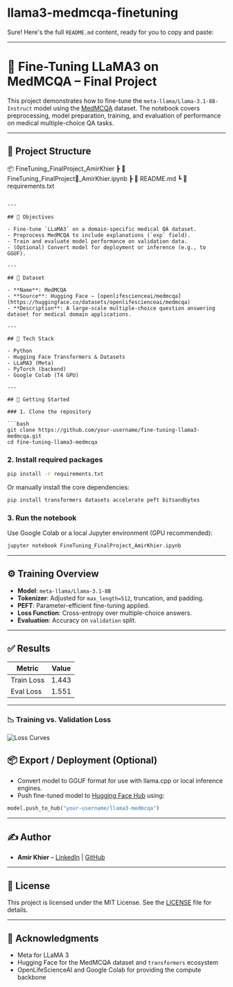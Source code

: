 # llama3-medmcqa-finetuning

Sure! Here's the full `README.md` content, ready for you to copy and paste:

---


# 🧠 Fine-Tuning LLaMA3 on MedMCQA – Final Project

This project demonstrates how to fine-tune the `meta-llama/Llama-3.1-8B-Instruct` model using the [MedMCQA](https://huggingface.co/datasets/openlifescienceai/medmcqa) dataset. The notebook covers preprocessing, model preparation, training, and evaluation of performance on medical multiple-choice QA tasks.

---

## 📁 Project Structure



📦 FineTuning\_FinalProject\_AmirKhier
┣ 📜 FineTuning\_FinalProject\_ِAmirKhier.ipynb
┣ 📄 README.md
┗ 📄 requirements.txt

````

---

## 🚀 Objectives

- Fine-tune `LLaMA3` on a domain-specific medical QA dataset.
- Preprocess MedMCQA to include explanations (`exp` field).
- Train and evaluate model performance on validation data.
- (Optional) Convert model for deployment or inference (e.g., to GGUF).

---

## 🧬 Dataset

- **Name**: MedMCQA
- **Source**: Hugging Face – [openlifescienceai/medmcqa](https://huggingface.co/datasets/openlifescienceai/medmcqa)
- **Description**: A large-scale multiple-choice question answering dataset for medical domain applications.

---

## 🧰 Tech Stack

- Python
- Hugging Face Transformers & Datasets
- LLaMA3 (Meta)
- PyTorch (backend)
- Google Colab (T4 GPU)

---

## 🏁 Getting Started

### 1. Clone the repository

```bash
git clone https://github.com/your-username/fine-tuning-llama3-medmcqa.git
cd fine-tuning-llama3-medmcqa
````

### 2. Install required packages

```bash
pip install -r requirements.txt
```

Or manually install the core dependencies:

```bash
pip install transformers datasets accelerate peft bitsandbytes
```

### 3. Run the notebook

Use Google Colab or a local Jupyter environment (GPU recommended):

```bash
jupyter notebook FineTuning_FinalProject_ِAmirKhier.ipynb
```

---

## ⚙️ Training Overview

* **Model**: `meta-llama/Llama-3.1-8B`
* **Tokenizer**: Adjusted for `max_length=512`, truncation, and padding.
* **PEFT**: Parameter-efficient fine-tuning applied.
* **Loss Function**: Cross-entropy over multiple-choice answers.
* **Evaluation**: Accuracy on `validation` split.

---

## ✅ Results


| Metric    | Value |
| --------- | ----- |
| Train Loss| 1.443 |
| Eval Loss | 1.551 |

---
### 📉 Training vs. Validation Loss

![Loss Curves](<img width="863" height="470" alt="image" src="https://github.com/user-attachments/assets/d19a9eb9-aff4-4c2b-9d4e-5ecb3e80541a" />
)

## 📦 Export / Deployment (Optional)

* Convert model to GGUF format for use with llama.cpp or local inference engines.
* Push fine-tuned model to [Hugging Face Hub](https://huggingface.co/) using:

```python
model.push_to_hub("your-username/llama3-medmcqa")
```

---

## ✍️ Author

* **Amir Khier** – [LinkedIn](https://www.linkedin.com/in/amir-khier-9b8007198/) | [GitHub](https://github.com/amirkhier)

---

## 📜 License

This project is licensed under the MIT License. See the [LICENSE](LICENSE) file for details.

---

## 🙌 Acknowledgments

* Meta for LLaMA 3
* Hugging Face for the MedMCQA dataset and `transformers` ecosystem
* OpenLifeScienceAI and Google Colab for providing the compute backbone
